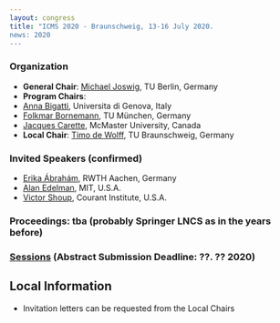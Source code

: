 ```yaml
---
layout: congress
title: "ICMS 2020 - Braunschweig, 13-16 July 2020.
news: 2020
---
```

### Organization
* **General Chair**: [Michael Joswig](http://page.math.tu-berlin.de/~joswig/), TU Berlin, Germany
* **Program Chairs**:
* [Anna Bigatti](http://www.dima.unige.it/~bigatti/),  Universita di Genova, Italy
* [Folkmar Bornemann](http://www-m3.ma.tum.de/Allgemeines/FolkmarBornemann), TU München, Germany
* [Jacques Carette](https://www.cas.mcmaster.ca/~carette/), McMaster University, Canada
* **Local Chair**: [Timo de Wolff](http://page.math.tu-berlin.de/~dewolff/), TU Braunschweig, Germany

### Invited Speakers (confirmed)
* [Erika Ábrahám](https://ths.rwth-aachen.de/people/erika-abraham/), RWTH Aachen, Germany
* [Alan Edelman](https://math.mit.edu/~edelman/classic.htm), MIT, U.S.A.
* [Victor Shoup](https://www.shoup.net/), Courant Institute, U.S.A.

### Proceedings: tba (probably Springer LNCS as in the years before)
### [Sessions](/2020/sessions/) (Abstract Submission Deadline: ??. ?? 2020)

## Local Information
<!-- [Registration Website](https://notredame.ungerboeck.com/prod/emc00/register.aspx?OrgCode=10&EvtID=18783&AppCode=REG&CC=118040603651) (Early Registration Ends: June 21, 2018)
 -->
<!-- [Apply for a Travel Grant/Free Conference Registration](https://bertini.nd.edu/ICMS2018/travelGrants.html) (Deadline: May 15, 2018)
-->
* Invitation letters can be requested from the Local Chairs

